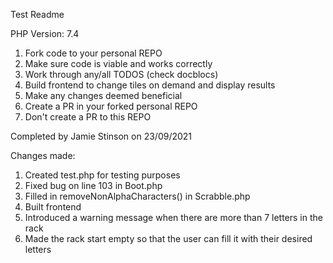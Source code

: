 Test Readme

PHP Version: 7.4

1. Fork code to your personal REPO
2. Make sure code is viable and works correctly
3. Work through any/all TODOS (check docblocs)
4. Build frontend to change tiles on demand and display results
5. Make any changes deemed beneficial
6. Create a PR in your forked personal REPO
7. Don't create a PR to this REPO

Completed by Jamie Stinson on 23/09/2021

Changes made:

1. Created test.php for testing purposes
2. Fixed bug on line 103 in Boot.php
3. Filled in removeNonAlphaCharacters() in Scrabble.php
4. Built frontend
5. Introduced a warning message when there are more than 7 letters in the rack
6. Made the rack start empty so that the user can fill it with their desired letters